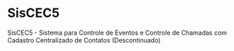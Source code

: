 # SisCEC5
SisCEC5 - Sistema para Controle de Eventos e Controle de Chamadas com Cadastro Centralizado de Contatos
(Descontinuado)
